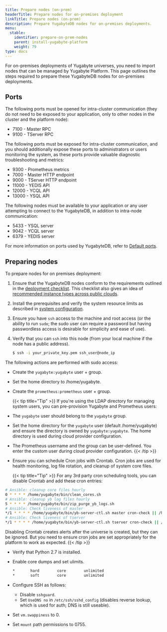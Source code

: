 ```yaml
---
title: Prepare nodes (on-prem)
headerTitle: Prepare nodes for on-premises deployment
linkTitle: Prepare nodes (on-prem)
description: Prepare YugabyteDB nodes for on-premises deployments.
menu:
  stable:
    identifier: prepare-on-prem-nodes
    parent: install-yugabyte-platform
    weight: 79
type: docs
---
```


For on-premises deployments of Yugabyte universes, you need to import nodes that can be managed by Yugabyte Platform. This page outlines the steps required to prepare these YugabyteDB nodes for on-premises deployments.

## Ports

The following ports must be opened for intra-cluster communication (they do not need to be exposed to your application, only to other nodes in the cluster and the platform node):

* 7100 - Master RPC
* 9100 - TServer RPC

The following ports must be exposed for intra-cluster communication, and you should additionally expose these ports to administrators or users monitoring the system, as these ports provide valuable diagnostic troubleshooting and metrics:

* 9300 - Prometheus metrics
* 7000 - Master HTTP endpoint
* 9000 - TServer HTTP endpoint
* 11000 - YEDIS API
* 12000 - YCQL API
* 13000 - YSQL API

The following nodes must be available to your application or any user attempting to connect to the YugabyteDB, in addition to intra-node communication:

* 5433 - YSQL server
* 9042 - YCQL server
* 6379 - YEDIS server

For more information on ports used by YugabyteDB, refer to [Default ports](../../../reference/configuration/default-ports).

## Preparing nodes

To prepare nodes for on premises deployment:

1. Ensure that the YugabyteDB nodes conform to the requirements outlined in the [deployment checklist](/preview/deploy/checklist/). This checklist also gives an idea of [recommended instance types across public clouds](/preview/deploy/checklist/#running-on-public-clouds).
1. Install the prerequisites and verify the system resource limits as described in [system configuration](/preview/deploy/manual-deployment/system-config).
1. Ensure you have `ssh` access to the machine and root access (or the ability to run `sudo`; the sudo user can require a password but having passwordless access is desirable for simplicity and ease of use).
1. Verify that you can `ssh` into this node (from your local machine if the node has a public address).

    ```sh
    $ ssh -i your_private_key.pem ssh_user@node_ip
    ```

The following actions are performed with sudo access:

* Create the `yugabyte:yugabyte` user + group.
* Set the home directory to /home/yugabyte.
* Create the `prometheus:prometheus` user + group.

  {{< tip title="Tip" >}}
If you're using the LDAP directory for managing system users, you can pre-provision Yugabyte and Prometheus users:

* The `yugabyte` user should belong to the `yugabyte` group.

* Set the home directory for the `yugabyte` user (default /home/yugabyte) and ensure the directory is owned by `yugabyte:yugabyte`. The home directory is used during cloud provider configuration.

* The Prometheus username and the group can be user-defined. You enter the custom user during cloud provider configuration.
  {{< /tip >}}

* Ensure you can schedule Cron jobs with Crontab. Cron jobs are used for health monitoring, log file rotation, and cleanup of system core files.

  {{< tip title="Tip" >}}
For any 3rd party cron scheduling tools, you can disable Crontab and add these cron entries:

```sh
# Ansible: cleanup core files hourly
0 * * * * /home/yugabyte/bin/clean_cores.sh
# Ansible: cleanup yb log files hourly
5 * * * * /home/yugabyte/bin/zip_purge_yb_logs.sh
# Ansible: Check liveness of master
*/1 * * * * /home/yugabyte/bin/yb-server-ctl.sh master cron-check || /home/yugabyte/bin/yb-server-ctl.sh master start
# Ansible: Check liveness of tserver
*/1 * * * * /home/yugabyte/bin/yb-server-ctl.sh tserver cron-check || /home/yugabyte/bin/yb-server-ctl.sh tserver start
```

Disabling Crontab creates alerts after the universe is created, but they can be ignored. But you need to ensure cron jobs are set appropriately for the platform to work as expected.
  {{< /tip >}}

* Verify that Python 2.7 is installed.
* Enable core dumps and set ulimits.

    ```sh
    *       hard        core        unlimited
    *       soft        core        unlimited
    ```

* Configure SSH as follows:

  * Disable `sshguard`.
  * Set `UseDNS no` in `/etc/ssh/sshd_config` (disables reverse lookup, which is used for auth; DNS is still useable).

* Set `vm.swappiness` to 0.
* Set `mount` path permissions to 0755.
